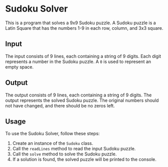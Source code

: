 # Sudoku Solver

This is a program that solves a 9x9 Sudoku puzzle. A Sudoku puzzle is a Latin Square that has the numbers 1-9 in each row, column, and 3x3 square.

## Input

The input consists of 9 lines, each containing a string of 9 digits. Each digit represents a number in the Sudoku puzzle. A `0` is used to represent an empty space.

## Output

The output consists of 9 lines, each containing a string of 9 digits. The output represents the solved Sudoku puzzle. The original numbers should not have changed, and there should be no zeros left.

## Usage

To use the Sudoku Solver, follow these steps:

1. Create an instance of the `Sudoku` class.
2. Call the `readLines` method to read the input Sudoku puzzle.
3. Call the `solve` method to solve the Sudoku puzzle.
4. If a solution is found, the solved puzzle will be printed to the console.
